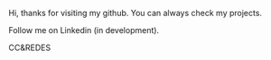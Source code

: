 Hi, thanks for visiting my github.
You can always check my projects.

Follow me on Linkedin (in development).

CC&REDES
